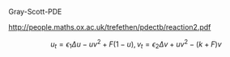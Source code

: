 Gray-Scott-PDE

http://people.maths.ox.ac.uk/trefethen/pdectb/reaction2.pdf

$$
u_t = \epsilon_1 \Delta u - uv^2 + F(1 - u), v_t = \epsilon_2 \Delta v + uv^2 - (k+F)v
$$